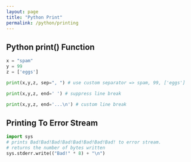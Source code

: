 ```yaml
---
layout: page
title: "Python Print"
permalink: /python/printing
---
```


## Python print() Function

```python
x = "spam"
y = 99
z = ['eggs']

print(x,y,z, sep=", ") # use custom separator => spam, 99, ['eggs']

print(x,y,z, end=' ') # suppress line break

print(x,y,z, end='...\n') # custom line break
```

## Printing To Error Stream

```python
import sys
# prints Bad!Bad!Bad!Bad!Bad!Bad!Bad!Bad! to error stream.
# returns the number of bytes written
sys.stderr.write(("Bad!" * 8) + "\n")
```
